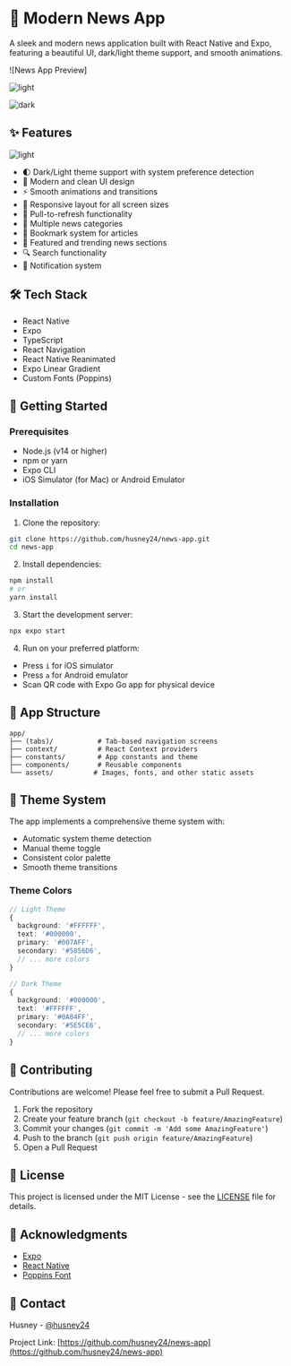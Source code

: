 # 📰 Modern News App

A sleek and modern news application built with React Native and Expo, featuring a beautiful UI, dark/light theme support, and smooth animations.

![News App Preview]

![light](https://github.com/user-attachments/assets/ac5f568a-bfb3-4c4a-86c7-287faed40ec0)

![dark](https://github.com/user-attachments/assets/c69a92f2-318a-4b7a-9878-0c45df86164a)


## ✨ Features
![light](https://github.com/user-attachments/assets/f680fa06-ac94-4aa1-a561-359218238965)

- 🌓 Dark/Light theme support with system preference detection
- 🎨 Modern and clean UI design
- ⚡ Smooth animations and transitions
- 📱 Responsive layout for all screen sizes
- 🔄 Pull-to-refresh functionality
- 📰 Multiple news categories
- 🔖 Bookmark system for articles
- 🎯 Featured and trending news sections
- 🔍 Search functionality
- 🔔 Notification system

## 🛠️ Tech Stack

- React Native
- Expo
- TypeScript
- React Navigation
- React Native Reanimated
- Expo Linear Gradient
- Custom Fonts (Poppins)

## 🚀 Getting Started

### Prerequisites

- Node.js (v14 or higher)
- npm or yarn
- Expo CLI
- iOS Simulator (for Mac) or Android Emulator

### Installation

1. Clone the repository:
```bash
git clone https://github.com/husney24/news-app.git
cd news-app
```

2. Install dependencies:
```bash
npm install
# or
yarn install
```

3. Start the development server:
```bash
npx expo start
```

4. Run on your preferred platform:
- Press `i` for iOS simulator
- Press `a` for Android emulator
- Scan QR code with Expo Go app for physical device

## 📱 App Structure

```
app/
├── (tabs)/           # Tab-based navigation screens
├── context/          # React Context providers
├── constants/        # App constants and theme
├── components/       # Reusable components
└── assets/          # Images, fonts, and other static assets
```

## 🎨 Theme System

The app implements a comprehensive theme system with:

- Automatic system theme detection
- Manual theme toggle
- Consistent color palette
- Smooth theme transitions

### Theme Colors

```typescript
// Light Theme
{
  background: '#FFFFFF',
  text: '#000000',
  primary: '#007AFF',
  secondary: '#5856D6',
  // ... more colors
}

// Dark Theme
{
  background: '#000000',
  text: '#FFFFFF',
  primary: '#0A84FF',
  secondary: '#5E5CE6',
  // ... more colors
}
```

## 🤝 Contributing

Contributions are welcome! Please feel free to submit a Pull Request.

1. Fork the repository
2. Create your feature branch (`git checkout -b feature/AmazingFeature`)
3. Commit your changes (`git commit -m 'Add some AmazingFeature'`)
4. Push to the branch (`git push origin feature/AmazingFeature`)
5. Open a Pull Request

## 📝 License

This project is licensed under the MIT License - see the [LICENSE](LICENSE) file for details.

## 🙏 Acknowledgments

- [Expo](https://expo.dev/)
- [React Native](https://reactnative.dev/)
- [Poppins Font](https://fonts.google.com/specimen/Poppins)

## 📧 Contact

Husney - [@husney24](https://github.com/husney24)

Project Link: [https://github.com/husney24/news-app](https://github.com/husney24/news-app)

